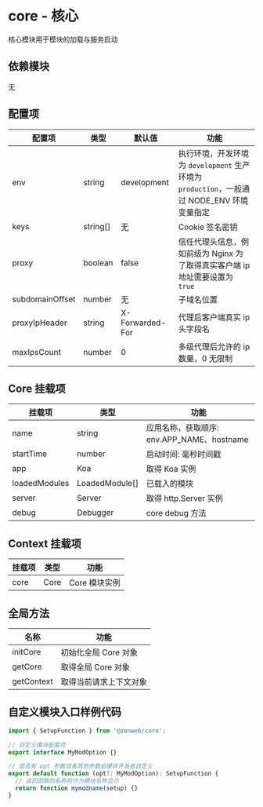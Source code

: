 # core - 核心

核心模块用于模块的加载与服务启动

## 依赖模块

无

## 配置项

| 配置项 | 类型 | 默认值 | 功能 |
| ----- | --- | ----- | ---- |
| env  | string | development | 执行环境，开发环境为 `development` 生产环境为 `production`，一般通过 NODE_ENV 环境变量指定
| keys | string[] | 无 | Cookie 签名密钥
| proxy | boolean | false | 信任代理头信息，例如前级为 Nginx 为了取得真实客户端 ip 地址需要设置为 `true`
| subdomainOffset | number | 无 | 子域名位置
| proxyIpHeader | string | X-Forwarded-For | 代理后客户端真实 ip 头字段名
| maxIpsCount | number | 0 | 多级代理后允许的 ip 数量，0 无限制

## Core 挂载项

| 挂载项 | 类型 | 功能 |
| ----- | --- | ---- |
| name | string | 应用名称，获取顺序: env.APP_NAME、hostname
| startTime | number | 启动时间: 毫秒时间戳
| app | Koa | 取得 Koa 实例
| loadedModules | LoadedModule[] | 已载入的模块
| server | Server | 取得 http.Server 实例
| debug | Debugger | core debug 方法

## Context 挂载项

| 挂载项 | 类型 | 功能 |
| ----- | --- | ---- |
| core | Core | Core 模块实例

## 全局方法

| 名称  | 功能 |
| ----- | ---- |
| initCore | 初始化全局 Core 对象
| getCore | 取得全局 Core 对象
| getContext | 取得当前请求上下文对象

## 自定义模块入口样例代码

```typescript
import { SetupFunction } from '@zenweb/core';

// 自定义模块配置项
export interface MyModOption {}

// 是否有 opt 参数或者其他参数由模块开发者自定义
export default function (opt?: MyModOption): SetupFunction {
  // 返回函数的名称将作为模块名称显示
  return function mymodname(setup) {}
}
```
